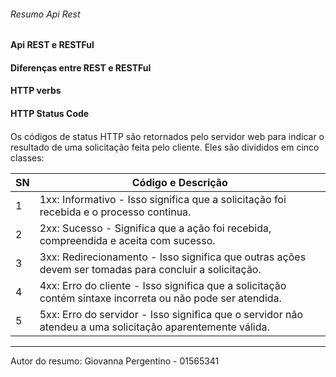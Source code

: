 ###### Resumo Api Rest <h6>

#### Api REST e RESTFul <h4>



#### Diferenças entre REST e RESTFul <h4>



#### HTTP verbs <h4>



#### HTTP Status Code <h4>

Os códigos de status HTTP são retornados pelo servidor web para indicar o resultado de uma solicitação feita pelo cliente. Eles são divididos em cinco classes:

SN   | Código e Descrição
---- | ------
 1   | 1xx: Informativo - Isso significa que a solicitação foi recebida e o processo continua.
 2   | 2xx: Sucesso - Significa que a ação foi recebida, compreendida e aceita com sucesso.
 3   | 3xx: Redirecionamento - Isso significa que outras ações devem ser tomadas para concluir a solicitação.
 4   | 4xx: Erro do cliente - Isso significa que a solicitação contém sintaxe incorreta ou não pode ser atendida.
 5   | 5xx: Erro do servidor - Isso significa que o servidor não atendeu a uma solicitação aparentemente válida.

---

Autor do resumo: Giovanna Pergentino - 01565341
